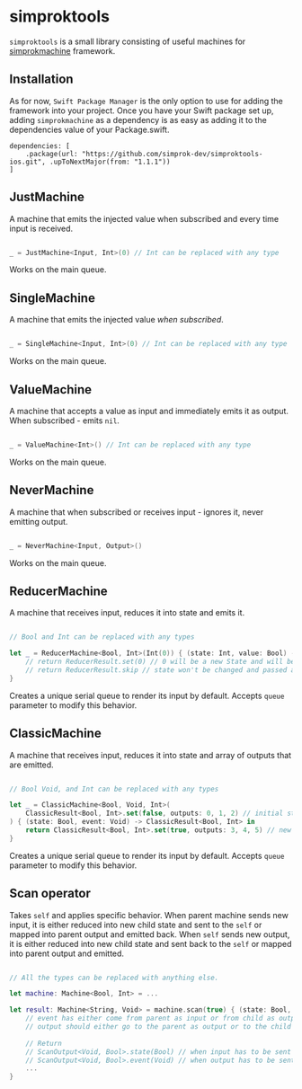 # simproktools

```simproktools``` is a small library consisting of useful machines for [simprokmachine](https://github.com/simprok-dev/simprokmachine-ios) framework. 

## Installation

As for now, ```Swift Package Manager``` is the only option to use for adding the framework into your project. 
Once you have your Swift package set up, adding ```simprokmachine``` as a dependency is as easy as adding it to the dependencies value of your Package.swift.

```
dependencies: [
    .package(url: "https://github.com/simprok-dev/simproktools-ios.git", .upToNextMajor(from: "1.1.1"))
]
```

## JustMachine

A machine that emits the injected value when subscribed and every time input is received.

```Swift

_ = JustMachine<Input, Int>(0) // Int can be replaced with any type
```

Works on the main queue.


## SingleMachine

A machine that emits the injected value *when subscribed*.

```Swift

_ = SingleMachine<Input, Int>(0) // Int can be replaced with any type
```

Works on the main queue.


## ValueMachine

A machine that accepts a value as input and immediately emits it as output. When subscribed - emits `nil`.

```Swift

_ = ValueMachine<Int>() // Int can be replaced with any type
```

Works on the main queue.


## NeverMachine

A machine that when subscribed or receives input - ignores it, never emitting output.

```Swift

_ = NeverMachine<Input, Output>() 
```

Works on the main queue.


## ReducerMachine

A machine that receives input, reduces it into state and emits it.

```Swift

// Bool and Int can be replaced with any types

let _ = ReducerMachine<Bool, Int>(Int(0)) { (state: Int, value: Bool) -> ReducerResult<Int> in
    // return ReducerResult.set(0) // 0 will be a new State and will be passed as output 
    // return ReducerResult.skip // state won't be changed and passed as output
}

```

Creates a unique serial queue to render its input by default. Accepts ```queue``` parameter to modify this behavior.


## ClassicMachine

A machine that receives input, reduces it into state and array of outputs that are emitted.

```Swift

// Bool Void, and Int can be replaced with any types

let _ = ClassicMachine<Bool, Void, Int>(
    ClassicResult<Bool, Int>.set(false, outputs: 0, 1, 2) // initial state and initial outputs that are emitted when machine is subscribed to
) { (state: Bool, event: Void) -> ClassicResult<Bool, Int> in
    return ClassicResult<Bool, Int>.set(true, outputs: 3, 4, 5) // new state `true` and outputs `3, 4, 5` 
}

```

Creates a unique serial queue to render its input by default. Accepts ```queue``` parameter to modify this behavior.

## Scan operator

Takes `self` and applies specific behavior.
When parent machine sends new input, it is either reduced into new child state and sent to the `self` or mapped into parent output and emitted back.
When `self` sends new output, it is either reduced into new child state and sent back to the `self` or mapped into parent output and emitted.

```Swift

// All the types can be replaced with anything else.

let machine: Machine<Bool, Int> = ...

let result: Machine<String, Void> = machine.scan(true) { (state: Bool, event: ScanInput<String, Int>) -> ScanOutput<Void, Bool> in 
    // event has either come from parent as input or from child as output.
    // output should either go to the parent as output or to the child as new input and state.
    
    // Return
    // ScanOutput<Void, Bool>.state(Bool) // when input has to be sent to the child machine AND state has to be changed.
    // ScanOutput<Void, Bool>.event(Void) // when output has to be sent to the parent machine.=
    ...
}
```
